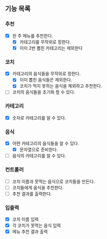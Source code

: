 ## 기능 목록

### 추천
- [x] 한 주 메뉴를 추천한다.
  - [x] 카테고리를 무작위로 정한다.
  - [x] 이미 2번 뽑힌 카테고리는 제외한다

### 코치
- [x] 카테고리의 음식들을 무작위로 정한다.
  - [x] 이미 뽑힌 음식들은 제외한다.
  - [x] 코치가 먹지 못하는 음식을 제외하고 추천한다.
- [ ] 코치의 음식들을 초기화 할 수 있다.

### 카테고리
- [x] 숫자로 카테고리를 알 수 있다.

### 음식
- [x] 어떤 카테고리의 음식들을 알 수 있다.
    - [x] 문자열으로 준비한다.
- [ ] 음식의 카테고리를 알 수 있다.

### 컨트롤러
- [ ] 코치 이름과 못먹는 음식으로 코치들을 만든다.
- [ ] 코치들에게 음식을 추천한다.
- [ ] 추천 결과를 출력한다.

### 입출력
- [x] 코치 이름 입력
- [x] 각 코치가 못먹는 음식 입력
- [x] 메뉴 추천 결과 출력